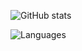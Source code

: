 ![GitHub stats](https://github-readme-stats.vercel.app/api?username=elvybean&show_icons=true&theme=tokyonight) 

![Languages](https://github-readme-stats.vercel.app/api/top-langs/?username=elvybean&theme=tokyonight)

